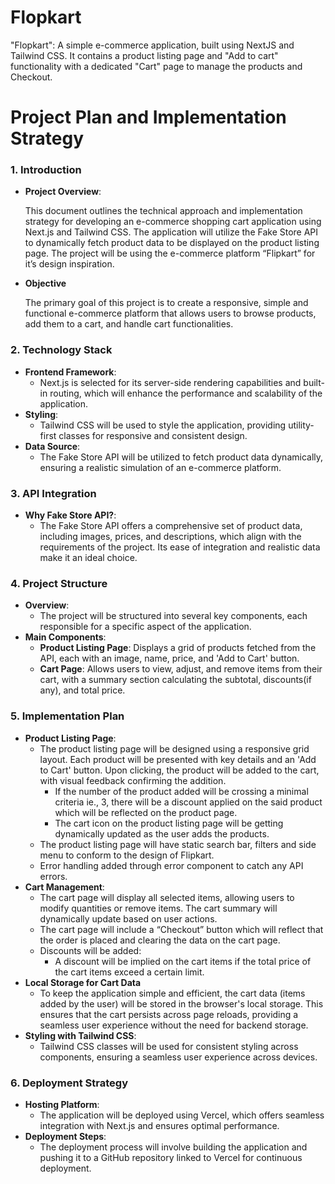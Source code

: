 # Flopkart
"Flopkart": A simple e-commerce application, built using NextJS and Tailwind CSS. It contains a product listing page and "Add to cart" functionality with a dedicated "Cart" page to manage the products and Checkout.

# Project Plan and Implementation Strategy

### **1. Introduction**

- **Project Overview**:
    
    This document outlines the technical approach and implementation strategy for developing an e-commerce shopping cart application using Next.js and Tailwind CSS. The application will utilize the Fake Store API to dynamically fetch product data to be displayed on the product listing page. The project will be using the e-commerce platform “Flipkart” for it’s design inspiration.
    
- **Objective**
    
    The primary goal of this project is to create a responsive, simple and functional e-commerce platform that allows users to browse products, add them to a cart, and handle cart functionalities.
    

### **2. Technology Stack**

- **Frontend Framework**:
    - Next.js is selected for its server-side rendering capabilities and built-in routing, which will enhance the performance and scalability of the application.
- **Styling**:
    - Tailwind CSS will be used to style the application, providing utility-first classes for responsive and consistent design.
- **Data Source**:
    - The Fake Store API will be utilized to fetch product data dynamically, ensuring a realistic simulation of an e-commerce platform.

### **3. API Integration**

- **Why Fake Store API?**:
    - The Fake Store API offers a comprehensive set of product data, including images, prices, and descriptions, which align with the requirements of the project. Its ease of integration and realistic data make it an ideal choice.

### **4. Project Structure**

- **Overview**:
    - The project will be structured into several key components, each responsible for a specific aspect of the application.
- **Main Components**:
    - **Product Listing Page**: Displays a grid of products fetched from the API, each with an image, name, price, and 'Add to Cart' button.
    - **Cart Page**: Allows users to view, adjust, and remove items from their cart, with a summary section calculating the subtotal, discounts(if any), and total price.

### **5. Implementation Plan**

- **Product Listing Page**:
    - The product listing page will be designed using a responsive grid layout. Each product will be presented with key details and an 'Add to Cart' button. Upon clicking, the product will be added to the cart, with visual feedback confirming the addition.
        - If the number of the product added will be crossing a minimal criteria ie., 3, there will be a discount applied on the said product which will be reflected on the product page.
        - The cart icon on the product listing page will be getting dynamically updated as the user adds the products.
    - The product listing page will have static search bar, filters and side menu to conform to the design of Flipkart.
    - Error handling added through error component to catch any API errors.
- **Cart Management**:
    - The cart page will display all selected items, allowing users to modify quantities or remove items. The cart summary will dynamically update based on user actions.
    - The cart page will include a “Checkout” button which will reflect that the order is placed and clearing the data on the cart page.
    - Discounts will be added:
        - A discount will be implied on the cart items if the total price of the cart items exceed a certain limit.
- **Local Storage for Cart Data**
    - To keep the application simple and efficient, the cart data (items added by the user) will be stored in the browser's local storage. This ensures that the cart persists across page reloads, providing a seamless user experience without the need for backend storage.
- **Styling with Tailwind CSS**:
    - Tailwind CSS classes will be used for consistent styling across components, ensuring a seamless user experience across devices.

### **6. Deployment Strategy**

- **Hosting Platform**:
    - The application will be deployed using Vercel, which offers seamless integration with Next.js and ensures optimal performance.
- **Deployment Steps**:
    - The deployment process will involve building the application and pushing it to a GitHub repository linked to Vercel for continuous deployment.
